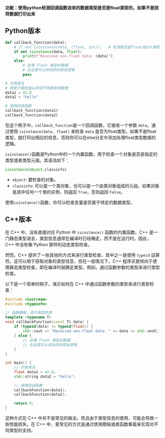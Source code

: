**功能：使用python检测回调函数进来的数据类型是否是float类型的，如果不是则将数据打印出来**

## Python版本

```python
def callback_function(data):
    # if not isinstance(data, (float, int)):   # 检测是否是float或int类型（因为 Python 中没有明确的 double 类型）
    if not isinstance(data, float):
        print(f"Received non-float data: {data}")
    else:
        # 处理 float 类型的数据
        # 在这里可以添加你的其他逻辑
        pass

# 示例用法
# 替换下面的值以测试不同类型的数据
data1 = 42.0
data2 = "hello"

# 调用回调函数
callback_function(data1)
callback_function(data2)

```

在这个例子中，`callback_function`是一个回调函数，它接收一个参数 `data`。通过使用 `isinstance(data, float)` 来检查 `data` 是否为float类型。如果不是float类型，就打印出相应的信息，否则你可以在else分支中添加处理float类型数据的逻辑。

`isinstance()`函数是Python中的一个内置函数，用于检查一个对象是否是指定的类型或者类型元祖。其语法如下：

```python
isinstance(object,classinfo)
```

- `object`: 要检查的对象。
- `classinfo`: 可以是一个类对象，也可以是一个由类对象组成的元组。如果对象是其中任何一个类的实例，则返回 `True`，否则返回 `False`。

使用`isinstance()`函数，你可以检查变量是否属于特定的数据类型。

## C++版本

在 C++ 中，没有直接对应 Python 中 `isinstance()` 函数的内置函数。C++ 是一门静态类型语言，类型信息通常在编译时已经确定，而不是在运行时。因此，C++ 中没有像 Python 那样的动态类型检查。

然而，C++ 提供了一些其他的方式来进行类型检查，其中之一是使用 `typeid` 运算符。这可以用于获取对象的类型信息，但在一般情况下，C++ 程序员更倾向于使用静态类型检查，即在编译时就确定类型。例如，通过函数参数的类型来进行类型检查。

以下是一个简单的例子，演示如何在 C++ 中通过函数参数的类型来进行类型检查：

```c++
#include <iostream>
#include <typeinfo>

// 函数模板，用于类型检查
template <typename T>
void callbackFunction(const T& data) {
    if (typeid(data) != typeid(float)) {
        std::cout << "Received non-float data: " << data << std::endl;
    } else {
        // 处理 float 类型的数据
        // 在这里可以添加你的其他逻辑
    }
}

int main() {
    // 示例用法
    float data1 = 42.0;
    std::string data2 = "hello";

    // 调用回调函数
    callbackFunction(data1);
    callbackFunction(data2);

    return 0;
}

```

这种方式在 C++ 中并不是常见的做法，而且由于类型信息的使用，可能会导致一些性能损失。在 C++ 中，更常见的方式是通过使用模板或者函数重载来实现对不同类型的支持。
